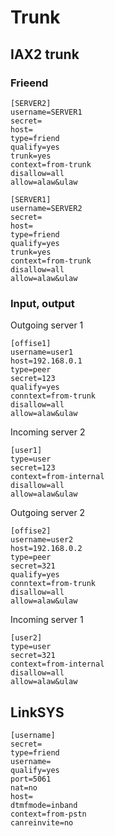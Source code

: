 # Trunk
## IAX2 trunk
### Frieend
```
[SERVER2]
username=SERVER1
secret=
host=
type=friend
qualify=yes
trunk=yes
context=from-trunk
disallow=all
allow=alaw&ulaw
```

```
[SERVER1]
username=SERVER2
secret=
host=
type=friend
qualify=yes
trunk=yes
context=from-trunk
disallow=all
allow=alaw&ulaw
```

### Input, output
Outgoing server 1
```
[offise1]
username=user1
host=192.168.0.1
type=peer
secret=123
qualify=yes
conntext=from-trunk
disallow=all
allow=alaw&ulaw
```

Incoming server 2
```
[user1]
type=user
secret=123
context=from-internal
disallow=all
allow=alaw&ulaw
```

Outgoing server 2
```
[offise2]
username=user2
host=192.168.0.2
type=peer
secret=321
qualify=yes
conntext=from-trunk
disallow=all
allow=alaw&ulaw
```

Incoming server 1
```
[user2]
type=user
secret=321
context=from-internal
disallow=all
allow=alaw&ulaw
```

## LinkSYS
```
[username]
secret=
type=friend
username=
qualify=yes
port=5061
nat=no
host=
dtmfmode=inband
context=from-pstn
canreinvite=no
```

